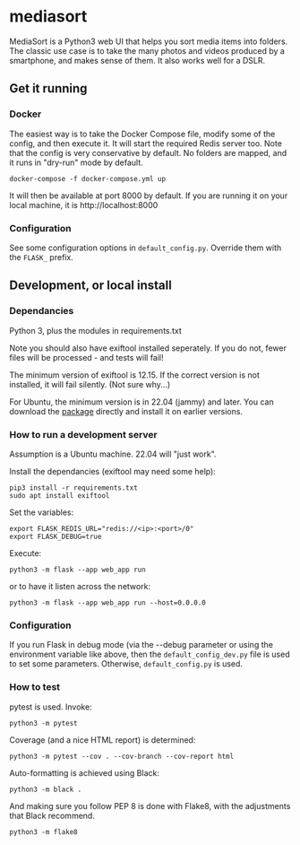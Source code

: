 # mediasort

MediaSort is a Python3 web UI that helps you sort media items into folders. The classic use case is to take the many photos and videos produced by a smartphone, and makes sense of them. It also works well for a DSLR.

## Get it running
### Docker
The easiest way is to take the Docker Compose file, modify some of the config, and then execute it. It will start the required Redis server too.  Note that the config is very conservative by default. No folders are mapped, and it runs in "dry-run" mode by default.

    docker-compose -f docker-compose.yml up

It will then be available at port 8000 by default. If you are running it on your local machine, it is http://localhost:8000

### Configuration
See some configuration options in `default_config.py`. Override them with the `FLASK_` prefix. 

## Development, or local install

### Dependancies
Python 3, plus the modules in requirements.txt

Note you should also have exiftool installed seperately. If you do not, fewer files will be processed - and tests will fail!

The minimum version of exiftool is 12.15. If the correct version is not installed, it will fail silently. (Not sure why...)

For Ubuntu, the minimum version is in 22.04 (jammy) and later. You can download the [package](https://packages.ubuntu.com/jammy/all/libimage-exiftool-perl/download) directly and install it on earlier versions.

### How to run a development server
Assumption is a Ubuntu machine. 22.04 will "just work".

Install the dependancies (exiftool may need some help):

    pip3 install -r requirements.txt
	sudo apt install exiftool

Set the variables:

    export FLASK_REDIS_URL="redis://<ip>:<port>/0"
    export FLASK_DEBUG=true

Execute:

    python3 -m flask --app web_app run

or to have it listen across the network:

    python3 -m flask --app web_app run --host=0.0.0.0

### Configuration

If you run Flask in debug mode (via the --debug parameter or using the environment variable like above, then the `default_config_dev.py` file is used to set some parameters. Otherwise, `default_config.py` is used.

### How to test

pytest is used. Invoke:

    python3 -m pytest

Coverage (and a nice HTML report) is determined:

    python3 -m pytest --cov . --cov-branch --cov-report html

Auto-formatting is achieved using Black:

    python3 -m black .

And making sure you follow PEP 8 is done with Flake8, with the adjustments that Black recommend.

    python3 -m flake8


